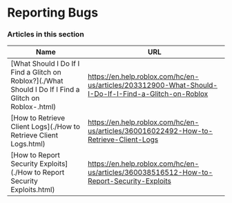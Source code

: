# Reporting Bugs  
### Articles in this section
Name|URL
-|-
[What Should I Do If I Find a Glitch on Roblox?](./What Should I Do If I Find a Glitch on Roblox-.html) |https://en.help.roblox.com/hc/en-us/articles/203312900-What-Should-I-Do-If-I-Find-a-Glitch-on-Roblox
[How to Retrieve Client Logs](./How to Retrieve Client Logs.html) |https://en.help.roblox.com/hc/en-us/articles/360016022492-How-to-Retrieve-Client-Logs
[How to Report Security Exploits](./How to Report Security Exploits.html) |https://en.help.roblox.com/hc/en-us/articles/360038516512-How-to-Report-Security-Exploits